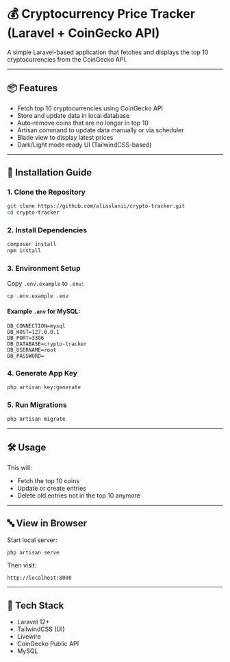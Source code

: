 # 💰 Cryptocurrency Price Tracker (Laravel + CoinGecko API)

A simple Laravel-based application that fetches and displays the top 10 cryptocurrencies from the CoinGecko API.

---

## 📦 Features

* Fetch top 10 cryptocurrencies using CoinGecko API
* Store and update data in local database
* Auto-remove coins that are no longer in top 10
* Artisan command to update data manually or via scheduler
* Blade view to display latest prices
* Dark/Light mode ready UI (TailwindCSS-based)

---

## 🚀 Installation Guide

### 1. Clone the Repository

```bash
git clone https://github.com/aliaslanii/crypto-tracker.git
cd crypto-tracker
```

### 2. Install Dependencies

```bash
composer install
npm install
```

### 3. Environment Setup

Copy `.env.example` to `.env`:

```bash
cp .env.example .env
```


#### Example `.env` for MySQL:

```dotenv
DB_CONNECTION=mysql
DB_HOST=127.0.0.1
DB_PORT=3306
DB_DATABASE=crypto-tracker
DB_USERNAME=root
DB_PASSWORD=
```

### 4. Generate App Key

```bash
php artisan key:generate
```

### 5. Run Migrations

```bash
php artisan migrate
```

---

## 🛠️ Usage

This will:

* Fetch the top 10 coins
* Update or create entries
* Delete old entries not in the top 10 anymore

---

## 🔤 View in Browser

Start local server:

```bash
php artisan serve
```

Then visit:

```
http://localhost:8000
```

---



## 📙 Tech Stack

* Laravel 12+
* TailwindCSS (UI)
* Livewire
* CoinGecko Public API
* MySQL
